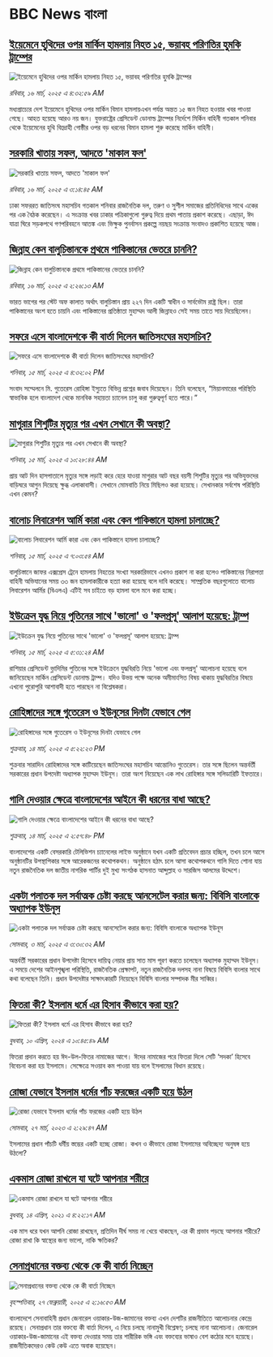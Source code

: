 # BBC News বাংলা## [ইয়েমেনে হুথিদের ওপর মার্কিন হামলায় নিহত ১৫, ভয়াবহ পরিণতির হুমকি ট্রাম্পের](https://www.bbc.com/bengali/articles/cj3n75yyn64o?at_campaign=githubrss)![ইয়েমেনে হুথিদের ওপর মার্কিন হামলায় নিহত ১৫, ভয়াবহ পরিণতির হুমকি ট্রাম্পের](https://ichef.bbci.co.uk/ace/standard/240/cpsprodpb/493f/live/64f02e40-021b-11f0-b50e-9d086302645f.jpg)_রবিবার, ১৬ মার্চ, ২০২৫ এ ৪:৩২:৫৯ AM_মধ্যপ্রাচ্যের দেশ ইয়েমেনে হুথিদের ওপর মার্কিন বিমান হামলায়এখন পর্যন্ত অন্তত ১৫ জন নিহত হওয়ার খবর পাওয়া গেছে। আহত হয়েছে আরও নয় জন। যুক্তরাষ্ট্রের প্রেসিডেন্ট ডোনাল্ড ট্রাম্পের নির্দেশে মির্কিন বাহিনী গতকাল শনিবার থেকে ইয়েমেনের হুথি বিদ্রোহী গোষ্ঠীর ওপর বড় ধরনের বিমান হামলা শুরু করেছে মার্কিন বাহিনী।## [সরকারি খাতায় সফল, আদতে 'মাকাল ফল'](https://www.bbc.com/bengali/articles/c5y0lp17rg1o?at_campaign=githubrss)![সরকারি খাতায় সফল, আদতে 'মাকাল ফল'](https://ichef.bbci.co.uk/ace/standard/240/cpsprodpb/d53a/live/be7b4500-020f-11f0-9647-81561f8718a3.jpg)_রবিবার, ১৬ মার্চ, ২০২৫ এ ৩:১৪:৪৫ AM_ঢাকা সফররত জাতিসংঘ মহাসচিব গতকাল শনিবার রাজনৈতিক দল, তরুণ ও সুশীল সমাজের প্রতিনিধিদের সাথে একের পর এক বৈঠক করেছেন। এ সংক্রান্ত খবর ঢাকার পত্রিকাগুলো গুরুত্ব দিয়ে প্রথম পাতায় প্রকাশ করেছে।
এছাড়া, ঈদ যাত্রা ঘিরে সড়কপথে গণপরিবহনে আতঙ্ক এবং ভিক্ষুক পুনর্বাসন প্রকল্পে নয়ছয় সংক্রান্ত সংবাদও প্রকাশিত হয়েছে আজ।## [জিন্নাহ কেন বালুচিস্তানকে প্রথমে পাকিস্তানের ভেতরে চাননি?](https://www.bbc.com/bengali/articles/cqlyggg67lro?at_campaign=githubrss)![জিন্নাহ কেন বালুচিস্তানকে প্রথমে পাকিস্তানের ভেতরে চাননি?](https://ichef.bbci.co.uk/ace/standard/240/cpsprodpb/d281/live/96c6ecf0-0186-11f0-b50e-9d086302645f.jpg)_রবিবার, ১৬ মার্চ, ২০২৫ এ ২:২৬:১৩ AM_ভারত ভাগের পর স্টেট অফ কালাত অর্থাৎ বালুচিস্তান প্রায় ২২৭ দিন একটি স্বাধীন ও সার্বভৌম রাষ্ট্র ছিল। তারা পাকিস্তানের অংশ হতে চায়নি এবং পাকিস্তানের প্রতিষ্ঠাতা মুহাম্মদ আলী জিন্নাহও সেই সময় তাতে সায় দিয়েছিলেন।## [সফরে এসে বাংলাদেশকে কী বার্তা দিলেন জাতিসংঘের মহাসচিব?](https://www.bbc.com/bengali/articles/c2ljry44x52o?at_campaign=githubrss)![সফরে এসে বাংলাদেশকে কী বার্তা দিলেন জাতিসংঘের মহাসচিব?](https://ichef.bbci.co.uk/ace/standard/240/cpsprodpb/b766/live/eab4ca30-019f-11f0-b50e-9d086302645f.jpg)_শনিবার, ১৫ মার্চ, ২০২৫ এ ৪:৩২:০২ PM_সংবাদ সম্মেলনে মি. গুতেরেস রোহিঙ্গা ইস্যুতে বিভিন্ন প্রশ্নের জবাব দিয়েছেন। তিনি বলেছেন, “মিয়ানমারের পরিস্থিতি স্বাভাবিক হলে বাংলাদেশ থেকে মানবিক সহায়তা চ্যানেল চালু করা গুরুত্বপূর্ণ হতে পারে।”## [মাগুরার শিশুটির মৃত্যুর পর এখন সেখানে কী অবস্থা?](https://www.bbc.com/bengali/articles/c778ekxv7v4o?at_campaign=githubrss)![মাগুরার শিশুটির মৃত্যুর পর এখন সেখানে কী অবস্থা?](https://ichef.bbci.co.uk/ace/standard/240/cpsprodpb/21c8/live/06087fa0-017f-11f0-b50e-9d086302645f.png)_শনিবার, ১৫ মার্চ, ২০২৫ এ ১০:২৮:৪৪ AM_প্রায় আট দিন হাসপাতালে মৃত্যুর সঙ্গে লড়াই করে হেরে যাওয়া মাগুরার আট বছর বয়সী শিশুটির মৃত্যুর পর অভিযুক্তদের বাড়িঘরে আগুন দিয়েছে ক্ষুব্ধ এলাকাবাসী। সেখানে মোমবাতি নিয়ে মিছিলও করা হয়েছে। সেখানকার সর্বশেষ পরিস্থিতি এখন কেমন?## [বালোচ লিবারেশন আর্মি কারা এবং কেন পাকিস্তানে হামলা চালাচ্ছে?](https://www.bbc.com/bengali/articles/c337jvxr5gdo?at_campaign=githubrss)![বালোচ লিবারেশন আর্মি কারা এবং কেন পাকিস্তানে হামলা চালাচ্ছে?](https://ichef.bbci.co.uk/ace/standard/240/cpsprodpb/1675/live/6b4b7530-00c5-11f0-b50e-9d086302645f.jpg)_শনিবার, ১৫ মার্চ, ২০২৫ এ ৭:০৩:৫৪ AM_বালুচিস্তানে জাফর এক্সপ্রেস ট্রেনে হামলায় নিহতের সংখ্যা সরকারিভাবে এখনও প্রকাশ না করা হলেও পাকিস্তানের নিরাপত্তা বাহিনী অভিযানের সময় ৩৩ জন হামলাকারীকে হত্যা করা হয়েছে বলে দাবি করেছে। সাম্প্রতিক বছরগুলোতে বালোচ লিবারেশন আর্মির (বিএলএ) এটিই সব চাইতে বড় হামলা বলে মনে করা হচ্ছে।## [ইউক্রেন যুদ্ধ নিয়ে পুতিনের সাথে 'ভালো' ও 'ফলপ্রসূ' আলাপ হয়েছে: ট্রাম্প](https://www.bbc.com/bengali/articles/cn4y8l13k9yo?at_campaign=githubrss)![ইউক্রেন যুদ্ধ নিয়ে পুতিনের সাথে 'ভালো' ও 'ফলপ্রসূ' আলাপ হয়েছে: ট্রাম্প](https://ichef.bbci.co.uk/ace/standard/240/cpsprodpb/de40/live/9fea62a0-0143-11f0-b50e-9d086302645f.jpg)_শনিবার, ১৫ মার্চ, ২০২৫ এ ৫:৩১:২৪ AM_রাশিয়ার প্রেসিডেন্ট ভ্লাদিমির পুতিনের সঙ্গে ইউক্রেনে যুদ্ধবিরতি নিয়ে 'ভালো এবং ফলপ্রসূ' আলোচনা হয়েছে বলে জানিয়েছেন মার্কিন প্রেসিডেন্ট ডোনাল্ড ট্রাম্প। যদিও উভয় পক্ষে অনেক অমীমাংসিত বিষয় থাকায় যুদ্ধবিরতির বিষয়ে এখনো পুরোপুরি আশাবাদী হতে পারছেন না বিশ্লেষকরা।## [রোহিঙ্গাদের সঙ্গে গুতেরেস ও ইউনূসের দিনটা যেভাবে গেল](https://www.bbc.com/bengali/articles/cvge5lqn8ylo?at_campaign=githubrss)![রোহিঙ্গাদের সঙ্গে গুতেরেস ও ইউনূসের দিনটা যেভাবে গেল](https://ichef.bbci.co.uk/ace/standard/240/cpsprodpb/15ae/live/f7f824a0-00e9-11f0-8c3d-b7dcc7510cb1.jpg)_শুক্রবার, ১৪ মার্চ, ২০২৫ এ ৫:২২:২৩ PM_শুক্রবার সারাদিন রোহিঙ্গাদের সঙ্গে কাটিয়েছেন জাতিসংঘের মহাসচিব আন্তোনিও গুতেরেস। তার সঙ্গে ছিলেন অন্তর্বর্তী সরকারের প্রধান উপদেষ্টা অধ্যাপক মুহাম্মদ ইউনূস। তারা অংশ নিয়েছেন এক লাখ রোহিঙ্গার সঙ্গে সলিডারিটি ইফতারে।## [গালি দেওয়ার ক্ষেত্রে বাংলাদেশের আইনে কী ধরনের বাধা আছে?](https://www.bbc.com/bengali/articles/cpdeyd0lqedo?at_campaign=githubrss)![গালি দেওয়ার ক্ষেত্রে বাংলাদেশের আইনে কী ধরনের বাধা আছে?](https://ichef.bbci.co.uk/ace/standard/240/cpsprodpb/f5cc/live/0ef81ab0-00a5-11f0-9efc-f5f9b2bc7027.jpg)_শুক্রবার, ১৪ মার্চ, ২০২৫ এ ২:৫৭:৪৮ PM_বাংলাদেশের একটি বেসরকারি টেলিভিশন চ্যানেলের লাইভ অনুষ্ঠানে যখন একটি প্রতিবেদন প্রচার হচ্ছিল, তখন চলে আসে অনুষ্ঠানটির উপস্থাপিকার সঙ্গে আরেকজনের  কথোপকথন।  অনুষ্ঠানে হঠাৎ চলে আসা কথোপকথনে গালি দিতে শোনা যায়  নতুন রাজনৈতিক দল জাতীয় নাগরিক পার্টির দুই মুখ্য সংগঠক হাসনাত আব্দুল্লাহ ও সারজিস আলমের উদ্দেশে।## [একটা পলাতক দল সর্বাত্মক চেষ্টা করছে আনসেটেল করার জন্য:  বিবিসি বাংলাকে অধ্যাপক ইউনূস ](https://www.bbc.com/bengali/articles/cn4yy9gr8dlo?at_campaign=githubrss)![একটা পলাতক দল সর্বাত্মক চেষ্টা করছে আনসেটেল করার জন্য:  বিবিসি বাংলাকে অধ্যাপক ইউনূস ](https://ichef.bbci.co.uk/ace/standard/240/cpsprodpb/62c1/live/00c95a20-f5bb-11ef-896e-d7e7fb1719a4.jpg)_সোমবার, ৩ মার্চ, ২০২৫ এ ৩:৩০:৩২ AM_অন্তর্বর্তী সরকারের প্রধান উপদেষ্টা হিসেবে দায়িত্ব নেয়ার প্রায় সাত মাস পূরণ করতে চলেছেন অধ্যাপক মুহাম্মদ ইউনূস। এ সময়ে দেশের আইনশৃঙ্খলা পরিস্থিতি, রাজনৈতিক প্রেক্ষাপট, নতুন রাজনৈতিক দলসহ নানা বিষয়ে বিবিসি বাংলার সাথে কথা বলেছেন তিনি। প্রধান উপদেষ্টার সাক্ষাৎকারটি নিয়েছেন বিবিসি বাংলার সম্পাদক মীর সাব্বির।## [ফিতরা কী? ইসলাম ধর্মে এর হিসাব কীভাবে করা হয়?](https://www.bbc.com/bengali/articles/cglvy6z66v7o?at_campaign=githubrss)![ফিতরা কী? ইসলাম ধর্মে এর হিসাব কীভাবে করা হয়?](https://ichef.bbci.co.uk/ace/standard/240/cpsprodpb/f80f/live/ed98d290-f71a-11ee-af97-c31fb967c02d.jpg)_বুধবার, ১০ এপ্রিল, ২০২৪ এ ১০:৪৫:৪৯ AM_ফিতরা প্রদান করতে হয় ঈদ-উল-ফিতর নামাজের আগে। ঈদের নামাজের পরে ফিতরা দিলে সেটি ‘সদকা’ হিসেবে বিবেচনা করা হয় ইসলামে। সেক্ষেত্রে সওয়াব কম পাওয়া যায় বলে ইসলামের বিধান রয়েছে।## [রোজা যেভাবে ইসলাম ধর্মের পাঁচ ফরজের একটি হয়ে উঠল](https://www.bbc.com/bengali/articles/c3g54741n7xo?at_campaign=githubrss)![রোজা যেভাবে ইসলাম ধর্মের পাঁচ ফরজের একটি হয়ে উঠল](https://ichef.bbci.co.uk/ace/standard/240/cpsprodpb/4189/live/d60d8e90-cbe7-11ed-b78d-cd916892f770.jpg)_সোমবার, ২৭ মার্চ, ২০২৩ এ ২:২৯:৪৭ AM_ইসলামের প্রধান পাঁচটি ধর্মীয় স্তম্ভের একটি হচ্ছে রোজা। কখন ও কীভাবে রোজা ইসলামের অবিচ্ছেদ্য অনুষঙ্গ হয়ে উঠলো?## [একমাস রোজা রাখলে যা ঘটে আপনার শরীরে](https://www.bbc.com/bengali/news-44111398?at_campaign=githubrss)![একমাস রোজা রাখলে যা ঘটে আপনার শরীরে](https://ichef.bbci.co.uk/ace/standard/240/cpsprodpb/CA0A/production/_106822715_gettyimages-541284296.jpg)_বুধবার, ১৪ এপ্রিল, ২০২১ এ ৪:২২:১৭ AM_এক মাস ধরে যখন আপনি রোজা রাখছেন, প্রতিদিন দীর্ঘ সময় না খেয়ে থাকছেন, এর কী প্রভাব পড়ছে আপনার শরীরে? রোজা রাখা কি স্বাস্থ্যের জন্য ভালো, নাকি ক্ষতিকর?## [সেনাপ্রধানের বক্তব্য থেকে কে কী বার্তা নিচ্ছেন](https://www.bbc.com/bengali/articles/cx2rmvxz2d8o?at_campaign=githubrss)![সেনাপ্রধানের বক্তব্য থেকে কে কী বার্তা নিচ্ছেন](https://ichef.bbci.co.uk/ace/standard/240/cpsprodpb/86f9/live/ca3a6c50-f467-11ef-aeb3-bb556fdec0fe.png)_বৃহস্পতিবার, ২৭ ফেব্রুয়ারী, ২০২৫ এ ২:১৬:৫৩ AM_বাংলাদেশে সেনাবাহিনী প্রধান জেনারেল ওয়াকার-উজ-জামানের বক্তব্য এখন দেশটির রাজনীতিতে আলোচনার কেন্দ্রে রয়েছে। সেনাপ্রধান তার বক্তব্যে কী বার্তা দিলেন, এ নিয়ে চলছে নানামুখী বিশ্লেষণ; চলছে নানা আলোচনা। জেনারেল ওয়াকার-উজ-জামানের এই বক্তব্য দেওয়ার সময় তার শারীরিক ভঙ্গি এবং বক্তব্যের ভাষাও বেশ কঠোর মনে হয়েছে। রাজনীতিকদেরও কেউ কেউ এতে  অবাক হয়েছেন।